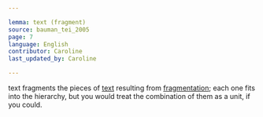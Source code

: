 ```yaml
---

lemma: text (fragment)
source: bauman_tei_2005
page: 7
language: English
contributor: Caroline
last_updated_by: Caroline

---
```


text fragments
the pieces of [text](text.html) resulting from [fragmentation](fragmentation.html); each one fits into the hierarchy, but you would treat the combination of them as a unit, if you could.
